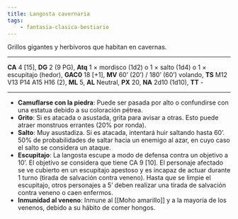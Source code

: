 ```yaml
---
title: Langosta cavernaria
tags:
    - fantasia-clasica-bestiario
---
```

Grillos gigantes y herbívoros que habitan en cavernas.
___
**CA** 4 [15], **DG** 2 (9 PG), **Atq** 1 × mordisco (1d2) o 1 × salto (1d4) o 1 × escupitajo (hedor), **GAC0** 18 [+1], **MV** 60’ (20’) / 180’ (60’) volando, **TS** M12 V13 P14 A15 H16 (2), **ML** 5, **AL** Neutral, **PX** 20, **NA** 2d10 (1d10), **TT** -
___
- **Camuflarse con la piedra**: Puede ser pasada por alto o confundirse con una estatua debido a su coloración pétrea.
- **Grito**: Si es atacada o asustada, grita para avisar a otras. Esto puede atraer monstruos errantes (20% por ronda).
- **Salto**: Muy asustadiza. Si es atacada, intentará huir saltando hasta 60’. 50% de probabilidades de saltar hacia un enemigo al azar, en cuyo caso el salto se considera un ataque.
- **Escupitajo**: La langosta escupe a modo de defensa contra un objetivo a 10’. El objetivo se considera que tiene CA 9 [10]. El personaje afectado se ve cubierto en un escupitajo apestoso y es incapaz de actuar durante 1 turno (tirada de salvación contra veneno). Hasta que se limpie el escupitajo, otros personajes a 5’ deben realizar una tirada de salvación contra veneno o caen enfermos.
- **Inmunidad al veneno**: Inmune al [[Moho amarillo]] y a la mayoría de los venenos, debido a su hábito de comer hongos.
